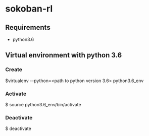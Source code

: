 # sokoban-rl

## Requirements
- python3.6

## Virtual environment with python 3.6

### Create
$virtualenv --python=<path to python version 3.6> python3.6_env

### Activate
$ source python3.6_env/bin/activate

### Deactivate
$ deactivate

